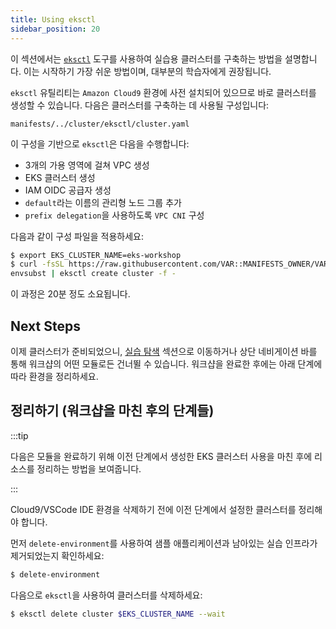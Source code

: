 ```yaml
---
title: Using eksctl
sidebar_position: 20
---
```


이 섹션에서는 [`eksctl`](https://eksctl.io/) 도구를 사용하여 실습용 클러스터를 구축하는 방법을 설명합니다. 이는 시작하기 가장 쉬운 방법이며, 대부분의 학습자에게 권장됩니다.

`eksctl` 유틸리티는 `Amazon Cloud9` 환경에 사전 설치되어 있으므로 바로 클러스터를 생성할 수 있습니다. 다음은 클러스터를 구축하는 데 사용될 구성입니다:

```file hidePath=true
manifests/../cluster/eksctl/cluster.yaml
```

이 구성을 기반으로 `eksctl`은 다음을 수행합니다:

- 3개의 가용 영역에 걸쳐 VPC 생성
- EKS 클러스터 생성
- IAM OIDC 공급자 생성
- `default`라는 이름의 관리형 노드 그룹 추가
- `prefix delegation`을 사용하도록 `VPC CNI` 구성

다음과 같이 구성 파일을 적용하세요:

```bash
$ export EKS_CLUSTER_NAME=eks-workshop
$ curl -fsSL https://raw.githubusercontent.com/VAR::MANIFESTS_OWNER/VAR::MANIFESTS_REPOSITORY/VAR::MANIFESTS_REF/cluster/eksctl/cluster.yaml | \
envsubst | eksctl create cluster -f -
```

이 과정은 20분 정도 소요됩니다.

## Next Steps

이제 클러스터가 준비되었으니, [실습 탐색](/docs/introduction/navigating-labs) 섹션으로 이동하거나 상단 네비게이션 바를 통해 워크샵의 어떤 모듈로든 건너뛸 수 있습니다. 워크샵을 완료한 후에는 아래 단계에 따라 환경을 정리하세요.

## 정리하기 (워크샵을 마친 후의 단계들)

:::tip

다음은 모듈을 완료하기 위해 이전 단계에서 생성한 EKS 클러스터 사용을 마친 후에 리소스를 정리하는 방법을 보여줍니다.

:::

Cloud9/VSCode IDE 환경을 삭제하기 전에 이전 단계에서 설정한 클러스터를 정리해야 합니다.

먼저 `delete-environment`를 사용하여 샘플 애플리케이션과 남아있는 실습 인프라가 제거되었는지 확인하세요:

```bash
$ delete-environment
```

다음으로 `eksctl`을 사용하여 클러스터를 삭제하세요:

```bash
$ eksctl delete cluster $EKS_CLUSTER_NAME --wait
```